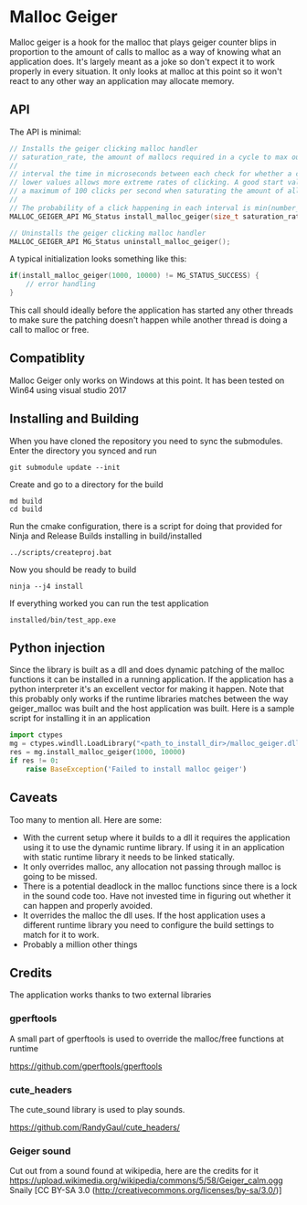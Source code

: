 # Malloc Geiger
Malloc geiger is a hook for the malloc that plays geiger counter blips in proportion to the amount of calls to malloc as a way of knowing what an application does. It's largely meant as a joke so don't expect it to work properly in every situation. It only looks at malloc at this point so it won't react to any other way an application may allocate memory.

## API
The API is minimal:
```cpp
// Installs the geiger clicking malloc handler
// saturation_rate, the amount of mallocs required in a cycle to max out the clicking
//
// interval the time in microseconds between each check for whether a click should be played or not.
// lower values allows more extreme rates of clicking. A good start value tends to be 10000 meaning
// a maximum of 100 clicks per second when saturating the amount of allocations
//
// The probability of a click happening in each interval is min(number_of_clicks/saturation_rate, 1.0)
MALLOC_GEIGER_API MG_Status install_malloc_geiger(size_t saturation_rate, size_t interval);

// Uninstalls the geiger clicking malloc handler
MALLOC_GEIGER_API MG_Status uninstall_malloc_geiger();
```
A typical initialization looks something like this:
```cpp
if(install_malloc_geiger(1000, 10000) != MG_STATUS_SUCCESS) {
    // error handling
}
```

This call should ideally before the application has started any other threads to make sure the patching doesn't happen while another thread is doing a call to malloc or free.

## Compatiblity
Malloc Geiger only works on Windows at this point. It has been tested on Win64 using visual studio 2017

## Installing and Building
When you have cloned the repository you need to sync the submodules.
Enter the directory you synced and run
```
git submodule update --init
```
Create and go to a directory for the build
```
md build
cd build
```
Run the cmake configuration, there is a script for doing that provided for Ninja and Release Builds installing in build/installed
```
../scripts/createproj.bat
```
Now you should be ready to build
```
ninja --j4 install
```
If everything worked you can run the test application
```
installed/bin/test_app.exe
```

## Python injection
Since the library is built as a dll and does dynamic patching of the malloc functions it can be installed in a running application. If the application has a python interpreter it's an excellent vector for making it happen. Note that this probably only works if the runtime libraries matches between the way geiger_malloc was built and the host application was built.
Here is a sample script for installing it in an application
```python
import ctypes
mg = ctypes.windll.LoadLibrary("<path_to_install_dir>/malloc_geiger.dll") 
res = mg.install_malloc_geiger(1000, 10000)
if res != 0:
    raise BaseException('Failed to install malloc geiger')
```

## Caveats
Too many to mention all. Here are some:
* With the current setup where it builds to a dll it requires the application using it to use the dynamic runtime library. If using it in an application with static runtime library it needs to be linked statically.
* It only overrides malloc, any allocation not passing through malloc is going to be missed.
* There is a potential deadlock in the malloc functions since there is a lock in the sound code too. Have not invested time in figuring out whether it can happen and properly avoided.
* It overrides the malloc the dll uses. If the host application uses a different runtime library you need to configure the build settings to match for it to work.
* Probably a million other things
  
## Credits
The application works thanks to two external libraries
### gperftools
A small part of gperftools is used to override the malloc/free functions at runtime

https://github.com/gperftools/gperftools

### cute_headers
The cute_sound library is used to play sounds.

https://github.com/RandyGaul/cute_headers/

### Geiger sound
Cut out from a sound found at wikipedia, here are the credits for it
https://upload.wikimedia.org/wikipedia/commons/5/58/Geiger_calm.ogg
Snaily [CC BY-SA 3.0 (http://creativecommons.org/licenses/by-sa/3.0/)]
